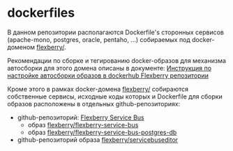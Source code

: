 # dockerfiles

В данном репозитории располагаются Dockerfile's сторонных сервисов (apache-mono, postgres, oracle, pentaho, ...)
собираемых под docker-доменом [flexberry/](https://hub.docker.com/u/flexberry).

Рекомендации по сборке и тегированию docker-образов для механизма автосборки для этого домена описаны в документе:
[Инструкция по настройке автосборки образов в dockerhub Flexberry репозитории ](https://github.com/Flexberry/dockerfiles/blob/master/AUTOBUILD.md)

Кроме этого в рамках docker-домена [flexberry/](https://hub.docker.com/u/flexberry) собираются собственные сервисы,
исходные коды которых и Dockerfile для сборки образов расположены в отдельных github-репозиториях:
- github-репозиторий: [Flexberry Service Bus](https://github.com/Flexberry/NewPlatform.Flexberry.ServiceBus)
  - образ [flexberry/flexberry-service-bus](https://github.com/Flexberry/NewPlatform.Flexberry.ServiceBus/tree/develop/Docker/flexberry-service-bus)
  - образ [flexberry/flexberry-service-bus-postgres-db](https://github.com/Flexberry/NewPlatform.Flexberry.ServiceBus/tree/develop/Docker/flexberry-service-bus-postgres-db)
- github-репозиторий образа [flexberry/servicebuseditor](https://github.com/Flexberry/NewPlatform.Flexberry.ServiceBus.Editor/tree/develop/Docker)
  
